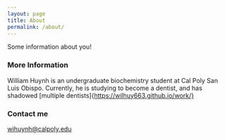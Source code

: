 ```yaml
---
layout: page
title: About
permalink: /about/
---
```


Some information about you!

### More Information
William Huynh is an undergraduate biochemistry student at Cal Poly San Luis Obispo.
Currently, he is studying to become a dentist, and has shadowed [multiple dentists]{https://wilhuy663.github.io/work/}

### Contact me

[wihuynh@calpoly.edu](mailto:wihuynha@calpoly.edu)
